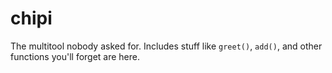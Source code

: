 # chipi

The multitool nobody asked for. Includes stuff like `greet()`, `add()`, and other functions you'll forget are here.
